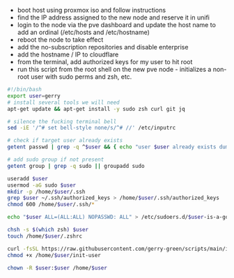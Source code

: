 - boot host using proxmox iso and follow instructions
- find the IP address assigned to the new node and reserve it in unifi
- login to the node via the pve dashboard and update the host name to add an ordinal (/etc/hosts and /etc/hostname)
- reboot the node to take effect
- add the no-subscription repositories and disable enterprise
- add the hostname / IP to cloudflare
- from the terminal, add authorized keys for my user to hit root
- run this script from the root shell on the new pve node - initializes a non-root user with sudo perms and zsh, etc.
````bash
#!/bin/bash
export user=gerry
# install several tools we will need
apt-get update && apt-get install -y sudo zsh curl git jq

# silence the fucking terminal bell
sed -iE '/^# set bell-style none/s/^# //' /etc/inputrc

# check if target user already exists
getent passwd | grep -q ^$user && { echo "user $user already exists dumbass"; exit 1; }

# add sudo group if not present
getent group | grep -q sudo || groupadd sudo

useradd $user
usermod -aG sudo $user
mkdir -p /home/$user/.ssh
grep $user ~/.ssh/authorized_keys > /home/$user/.ssh/authorized_keys
chmod 600 /home/$user/.ssh/*

echo "$user ALL=(ALL:ALL) NOPASSWD: ALL" > /etc/sudoers.d/$user-is-a-god

chsh -s $(which zsh) $user
touch /home/$user/.zshrc

curl -fsSL https://raw.githubusercontent.com/gerry-green/scripts/main/init-user > /home/$user/init-user
chmod +x /home/$user/init-user

chown -R $user:$user /home/$user

````
